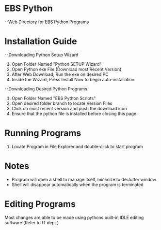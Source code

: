 # EBS Python
--Web Directory for EBS Python Programs



# Installation Guide
--Downloading Python Setup Wizard
1. Open Folder Named "Python SETUP Wizard"
2. Open Python exe File (Download most Recent Version)
3. After Web Download, Run the exe on desired PC
4. Inside the Wizard, Press Install Now to begin auto-installation


--Downloading Desired Python Programs
1. Open Folder Named "EBS Python Scripts"
2. Open desired folder branch to locate Version Files
3. Click on most recent version and push the download icon
4. Ensure that the python file is installed before closing this page


# Running Programs
1. Locate Program in File Explorer and double-click to start program
# Notes
* Program will open a shell to manage itself, minimize to declutter window
* Shell will disappear automatically when the program is terminated



# Editing Programs
Most changes are able to be made using pythons built-in IDLE editing software (Refer to IT dept.)